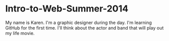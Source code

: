 Intro-to-Web-Summer-2014
========================

My name is Karen. I'm a graphic designer during the day. 
I'm learning GitHub for the first time.
I'll think about the actor and band that will play out my life movie.


